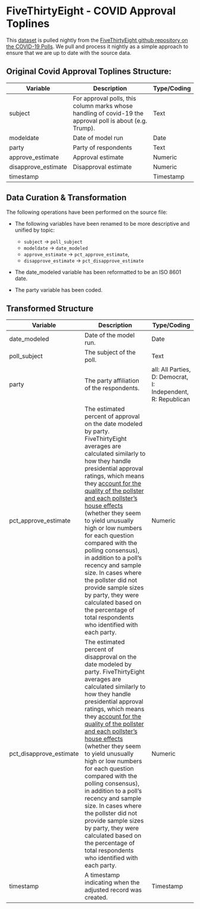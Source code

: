 # FiveThirtyEight - COVID Approval Toplines

This [dataset](https://raw.githubusercontent.com/fivethirtyeight/covid-19-polls/master/covid_approval_toplines.csv) is pulled nightly from the [FiveThirtyEight github repository on the COVID-19 Polls](https://github.com/fivethirtyeight/covid-19-polls). We pull and process it nightly as a simple approach to ensure that we are up to date with the source data.

## Original Covid Approval Toplines Structure:  

|Variable | Description | Type/Coding |
|---|----|--|
| subject             | For approval polls, this column marks whose handling of covid-19 the approval poll is about (e.g. Trump). | Text |
| modeldate           | Date of model run | Date |
| party               | Party of respondents | Text |
| approve_estimate    | Approval estimate | Numeric |
| disapprove_estimate | Disapproval estimate | Numeric |
| timestamp           |  | Timestamp |

## Data Curation & Transformation

The following operations have been performed on the source file:

- The following variables have been renamed to be more descriptive and unified by topic:

	- `subject` -> `poll_subject`
	- `modeldate` -> `date_modeled` 
	- `approve_estimate` -> `pct_approve_estimate`,
	- `disapprove_estimate` -> `pct_disapprove_estimate` 
    
- The date_modeled variable has been reformatted to be an ISO 8601 date. 
- The party variable has been coded.

## Transformed Structure 

|Variable | Description | Type/Coding |
|---|----|--|
| date_modeled            | Date of the model run. | Date |
| poll_subject            | The subject of the poll. | Text |
| party                   | The party affiliation of the respondents. | all: All Parties, D: Democrat, I: Independent, R: Republican ||
| pct_approve_estimate    | The estimated percent of approval on the date modeled by party. FiveThirtyEight averages are calculated similarly to how they handle presidential approval ratings, which means they <a href="https://fivethirtyeight.com/features/how-were-tracking-donald-trumps-approval-ratings/" target= "_blank">account for the quality of the pollster and each pollster’s house effects</a> (whether they seem to yield unusually high or low numbers for each question compared with the polling consensus), in addition to a poll’s recency and sample size. In cases where the pollster did not provide sample sizes by party, they were calculated based on the percentage of total respondents who identified with each party. | Numeric |
| pct_disapprove_estimate | The estimated percent of disapproval on the date modeled by party. FiveThirtyEight averages are calculated similarly to how they handle presidential approval ratings, which means they <a href="https://fivethirtyeight.com/features/how-were-tracking-donald-trumps-approval-ratings/" target= "_blank">account for the quality of the pollster and each pollster’s house effects</a> (whether they seem to yield unusually high or low numbers for each question compared with the polling consensus), in addition to a poll’s recency and sample size. In cases where the pollster did not provide sample sizes by party, they were calculated based on the percentage of total respondents who identified with each party. | Numeric |
| timestamp               | A timestamp indicating when the adjusted record was created. | Timestamp |
